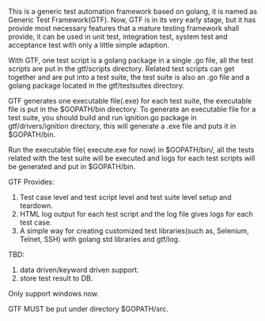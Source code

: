 
This is a generic test automation framework based on golang, it is named as Generic Test Framework(GTF). Now, GTF is in its very early stage, but it has provide most necessary features that a mature testing framework shall provide, it can be used in unit test, integration test, system test and acceptance test with only a little simple adaption.

With GTF, one test script is a golang package in a single .go file, all the test scripts are put in the gtf/scripts directory. Related test scripts can get together and are put into a test suite, the test suite is also an .go file and a golang package located in the gtf/testsuites directory.

GTF generates one executable file(.exe) for each test suite, the executable file is put in the $GOPATH/bin directory. To generate an executable file for a test suite, you should build and run ignition.go package in gtf/drivers/ignition directory, this will generate a .exe file and puts it in $GOPATH/bin.

Run the executable file( execute.exe for now) in $GOPATH/bin/, all the tests related with the test suite will be executed and logs for each test scripts will be generated and put in $GOPATH/bin.

GTF Provides:
1) Test case level and test script level and test suite level setup and teardown.
2) HTML log output for each test script and the log file gives logs for each test case.
3) A simple way for creating customized test libraries(such as, Selenium, Telnet, SSH) with golang std libraries and gtf/log.


TBD:
1. data driven/keyword driven support. 
2. store test result to DB.

Only support windows now.

GTF MUST be put under directory $GOPATH/src.
